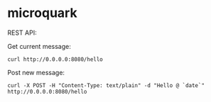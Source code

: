 # microquark

REST API:

Get current message:

```shell script
curl http://0.0.0.0:8080/hello
```

Post new message:

```shell script
curl -X POST -H "Content-Type: text/plain" -d "Hello @ `date`" http://0.0.0.0:8080/hello
```
